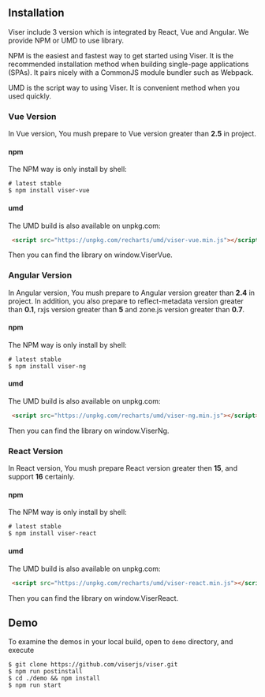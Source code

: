 ## Installation

Viser include 3 version which is integrated by React, Vue and Angular. We provide NPM or UMD to use library.

NPM is the easiest and fastest way to get started using Viser. It is the recommended installation method when building single-page applications (SPAs). It pairs nicely with a CommonJS module bundler such as Webpack.

UMD is the script way to using Viser. It is convenient method when you used quickly.

### Vue Version

In Vue version, You mush prepare to Vue version greater than **2.5** in project.

#### npm

The NPM way is only install by shell:

```shell
# latest stable
$ npm install viser-vue
```

#### umd

The UMD build is also available on unpkg.com:

```html
 <script src="https://unpkg.com/recharts/umd/viser-vue.min.js"></script>
```

Then you can find the library on window.ViserVue.

### Angular Version

In Angular version, You mush prepare to Angular version greater than **2.4** in project. In addition, you also prepare to reflect-metadata version greater than **0.1**, rxjs version greater than **5** and zone.js version greater than **0.7**.

#### npm

The NPM way is only install by shell:

```shell
# latest stable
$ npm install viser-ng
```

#### umd

The UMD build is also available on unpkg.com:

```html
 <script src="https://unpkg.com/recharts/umd/viser-ng.min.js"></script>
```

Then you can find the library on window.ViserNg.

### React Version

In React version, You mush prepare React version greater then **15**, and support **16** certainly.

#### npm

The NPM way is only install by shell:

```shell
# latest stable
$ npm install viser-react
```

#### umd

The UMD build is also available on unpkg.com:

```html
 <script src="https://unpkg.com/recharts/umd/viser-react.min.js"></script>
```

Then you can find the library on window.ViserReact.

## Demo

To examine the demos in your local build, open to `demo` directory, and execute

```shell
$ git clone https://github.com/viserjs/viser.git
$ npm run postinstall
$ cd ./demo && npm install
$ npm run start
```
